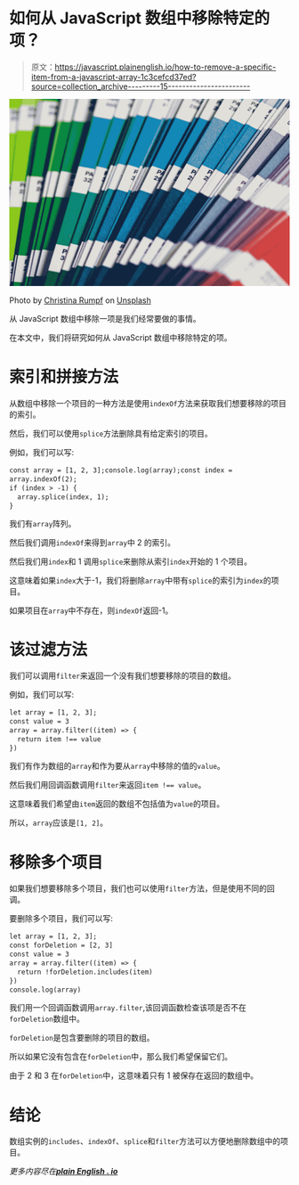 # 如何从 JavaScript 数组中移除特定的项？

> 原文：<https://javascript.plainenglish.io/how-to-remove-a-specific-item-from-a-javascript-array-1c3cefcd37ed?source=collection_archive---------15----------------------->

![](img/368c14110f5f0398c1285ba08e6bd4e4.png)

Photo by [Christina Rumpf](https://unsplash.com/@punk_rock_vegan?utm_source=medium&utm_medium=referral) on [Unsplash](https://unsplash.com?utm_source=medium&utm_medium=referral)

从 JavaScript 数组中移除一项是我们经常要做的事情。

在本文中，我们将研究如何从 JavaScript 数组中移除特定的项。

# 索引和拼接方法

从数组中移除一个项目的一种方法是使用`indexOf`方法来获取我们想要移除的项目的索引。

然后，我们可以使用`splice`方法删除具有给定索引的项目。

例如，我们可以写:

```
const array = [1, 2, 3];console.log(array);const index = array.indexOf(2);
if (index > -1) {
  array.splice(index, 1);
}
```

我们有`array`阵列。

然后我们调用`indexOf`来得到`array`中 2 的索引。

然后我们用`index`和 1 调用`splice`来删除从索引`index`开始的 1 个项目。

这意味着如果`index`大于-1，我们将删除`array`中带有`splice`的索引为`index`的项目。

如果项目在`array`中不存在，则`indexOf`返回-1。

# 该过滤方法

我们可以调用`filter`来返回一个没有我们想要移除的项目的数组。

例如，我们可以写:

```
let array = [1, 2, 3];
const value = 3
array = array.filter((item) => {
  return item !== value
})
```

我们有作为数组的`array`和作为要从`array`中移除的值的`value`。

然后我们用回调函数调用`filter`来返回`item !== value`。

这意味着我们希望由`item`返回的数组不包括值为`value`的项目。

所以，`array`应该是`[1, 2]`。

# 移除多个项目

如果我们想要移除多个项目，我们也可以使用`filter`方法，但是使用不同的回调。

要删除多个项目，我们可以写:

```
let array = [1, 2, 3];
const forDeletion = [2, 3]
const value = 3
array = array.filter((item) => {
  return !forDeletion.includes(item)
})
console.log(array)
```

我们用一个回调函数调用`array.filter`,该回调函数检查该项是否不在`forDeletion`数组中。

`forDeletion`是包含要删除的项目的数组。

所以如果它没有包含在`forDeletion`中，那么我们希望保留它们。

由于 2 和 3 在`forDeletion`中，这意味着只有 1 被保存在返回的数组中。

# 结论

数组实例的`includes`、`indexOf`、`splice`和`filter`方法可以方便地删除数组中的项目。

*更多内容尽在*[***plain English . io***](http://plainenglish.io)